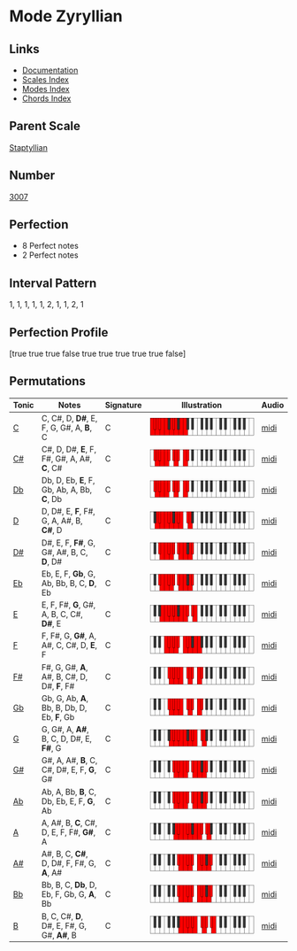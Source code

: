 # Mode Zyryllian

## Links

- [Documentation](index.md)
- [Scales Index](Scales.md)
- [Modes Index](Modes.md)
- [Chords Index](Chords.md)

## Parent Scale

[Staptyllian](ScaleStaptyllian.md)

## Number

[3007](https://ianring.com/musictheory/scales/3007)

## Perfection

- 8 Perfect notes
- 2 Perfect notes

## Interval Pattern

1, 1, 1, 1, 1, 2, 1, 1, 2, 1

## Perfection Profile

[true true true false true true true true true false]

## Permutations

| Tonic | Notes | Signature | Illustration | Audio |
|-------|-------|-----------|--------------|-------|
| [C](ModeCNaturalZyryllian.md) | C, C#, D, **D#**, E, F, G, G#, A, **B**, C | C | ![CNaturalZyryllian](ModeCNaturalZyryllian.png) | [midi](https://github.com/edipermadi/music/blob/main/docs/ModeCNaturalZyryllian.mid?raw=true) |
| [C#](ModeCSharpZyryllian.md) | C#, D, D#, **E**, F, F#, G#, A, A#, **C**, C# | C | ![CSharpZyryllian](ModeCSharpZyryllian.png) | [midi](https://github.com/edipermadi/music/blob/main/docs/ModeCSharpZyryllian.mid?raw=true) |
| [Db](ModeDFlatZyryllian.md) | Db, D, Eb, **E**, F, Gb, Ab, A, Bb, **C**, Db | C | ![DFlatZyryllian](ModeDFlatZyryllian.png) | [midi](https://github.com/edipermadi/music/blob/main/docs/ModeDFlatZyryllian.mid?raw=true) |
| [D](ModeDNaturalZyryllian.md) | D, D#, E, **F**, F#, G, A, A#, B, **C#**, D | C | ![DNaturalZyryllian](ModeDNaturalZyryllian.png) | [midi](https://github.com/edipermadi/music/blob/main/docs/ModeDNaturalZyryllian.mid?raw=true) |
| [D#](ModeDSharpZyryllian.md) | D#, E, F, **F#**, G, G#, A#, B, C, **D**, D# | C | ![DSharpZyryllian](ModeDSharpZyryllian.png) | [midi](https://github.com/edipermadi/music/blob/main/docs/ModeDSharpZyryllian.mid?raw=true) |
| [Eb](ModeEFlatZyryllian.md) | Eb, E, F, **Gb**, G, Ab, Bb, B, C, **D**, Eb | C | ![EFlatZyryllian](ModeEFlatZyryllian.png) | [midi](https://github.com/edipermadi/music/blob/main/docs/ModeEFlatZyryllian.mid?raw=true) |
| [E](ModeENaturalZyryllian.md) | E, F, F#, **G**, G#, A, B, C, C#, **D#**, E | C | ![ENaturalZyryllian](ModeENaturalZyryllian.png) | [midi](https://github.com/edipermadi/music/blob/main/docs/ModeENaturalZyryllian.mid?raw=true) |
| [F](ModeFNaturalZyryllian.md) | F, F#, G, **G#**, A, A#, C, C#, D, **E**, F | C | ![FNaturalZyryllian](ModeFNaturalZyryllian.png) | [midi](https://github.com/edipermadi/music/blob/main/docs/ModeFNaturalZyryllian.mid?raw=true) |
| [F#](ModeFSharpZyryllian.md) | F#, G, G#, **A**, A#, B, C#, D, D#, **F**, F# | C | ![FSharpZyryllian](ModeFSharpZyryllian.png) | [midi](https://github.com/edipermadi/music/blob/main/docs/ModeFSharpZyryllian.mid?raw=true) |
| [Gb](ModeGFlatZyryllian.md) | Gb, G, Ab, **A**, Bb, B, Db, D, Eb, **F**, Gb | C | ![GFlatZyryllian](ModeGFlatZyryllian.png) | [midi](https://github.com/edipermadi/music/blob/main/docs/ModeGFlatZyryllian.mid?raw=true) |
| [G](ModeGNaturalZyryllian.md) | G, G#, A, **A#**, B, C, D, D#, E, **F#**, G | C | ![GNaturalZyryllian](ModeGNaturalZyryllian.png) | [midi](https://github.com/edipermadi/music/blob/main/docs/ModeGNaturalZyryllian.mid?raw=true) |
| [G#](ModeGSharpZyryllian.md) | G#, A, A#, **B**, C, C#, D#, E, F, **G**, G# | C | ![GSharpZyryllian](ModeGSharpZyryllian.png) | [midi](https://github.com/edipermadi/music/blob/main/docs/ModeGSharpZyryllian.mid?raw=true) |
| [Ab](ModeAFlatZyryllian.md) | Ab, A, Bb, **B**, C, Db, Eb, E, F, **G**, Ab | C | ![AFlatZyryllian](ModeAFlatZyryllian.png) | [midi](https://github.com/edipermadi/music/blob/main/docs/ModeAFlatZyryllian.mid?raw=true) |
| [A](ModeANaturalZyryllian.md) | A, A#, B, **C**, C#, D, E, F, F#, **G#**, A | C | ![ANaturalZyryllian](ModeANaturalZyryllian.png) | [midi](https://github.com/edipermadi/music/blob/main/docs/ModeANaturalZyryllian.mid?raw=true) |
| [A#](ModeASharpZyryllian.md) | A#, B, C, **C#**, D, D#, F, F#, G, **A**, A# | C | ![ASharpZyryllian](ModeASharpZyryllian.png) | [midi](https://github.com/edipermadi/music/blob/main/docs/ModeASharpZyryllian.mid?raw=true) |
| [Bb](ModeBFlatZyryllian.md) | Bb, B, C, **Db**, D, Eb, F, Gb, G, **A**, Bb | C | ![BFlatZyryllian](ModeBFlatZyryllian.png) | [midi](https://github.com/edipermadi/music/blob/main/docs/ModeBFlatZyryllian.mid?raw=true) |
| [B](ModeBNaturalZyryllian.md) | B, C, C#, **D**, D#, E, F#, G, G#, **A#**, B | C | ![BNaturalZyryllian](ModeBNaturalZyryllian.png) | [midi](https://github.com/edipermadi/music/blob/main/docs/ModeBNaturalZyryllian.mid?raw=true) |
